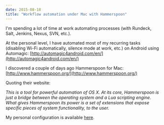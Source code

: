 ```yaml
---
date: 2015-08-18
title: "Workflow automation under Mac with Hammerspoon"
---
```

I'm spending a lot of time at work automating processes (with Rundeck, Salt, Jenkins, Nexus, SVN, etc.).

At the personal level, I have automated most of my recurring tasks (disabling Wi-Fi automatically, silence mode at work, etc.) on Android using Automagic: [http://automagic4android.com/en/](http://automagic4android.com/en/)

I discovered a couple of days ago Hammerspoon for Mac: [http://www.hammerspoon.org/](http://www.hammerspoon.org/)

Quoting their website:

_This is a tool for powerful automation of OS X. At its core, Hammerspoon is just a bridge between the operating system and a Lua scripting engine. What gives Hammerspoon its power is a set of extensions that expose specific pieces of system functionality, to the user._

My personal configuration is available [here](https://github.com/sebw/hammerspoon).
